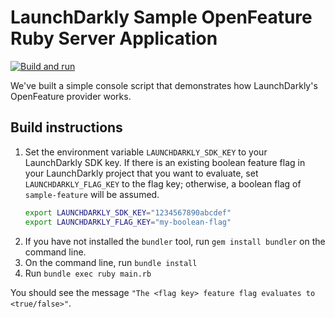 # LaunchDarkly Sample OpenFeature Ruby Server Application

[![Build and run](https://github.com/launchdarkly/hello-openfeature-ruby-server/actions/workflows/ci.yml/badge.svg)](https://github.com/launchdarkly/hello-openfeature-ruby-server/actions/workflows/ci.yml)

We've built a simple console script that demonstrates how LaunchDarkly's OpenFeature provider works.

## Build instructions

1. Set the environment variable `LAUNCHDARKLY_SDK_KEY` to your LaunchDarkly SDK key. If there is an existing boolean feature flag in your LaunchDarkly project that you want to evaluate, set `LAUNCHDARKLY_FLAG_KEY` to the flag key; otherwise, a boolean flag of `sample-feature` will be assumed.
    ```bash
    export LAUNCHDARKLY_SDK_KEY="1234567890abcdef"
    export LAUNCHDARKLY_FLAG_KEY="my-boolean-flag"
    ```
1. If you have not installed the `bundler` tool, run `gem install bundler` on the command line.
1. On the command line, run `bundle install`
1. Run `bundle exec ruby main.rb`

You should see the message `"The <flag key> feature flag evaluates to <true/false>"`.
